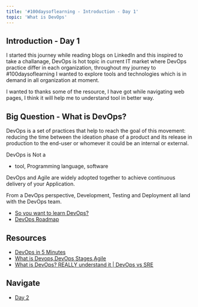 ```yaml
---
title: '#100daysoflearning - Introduction - Day 1'
topic: 'What is DevOps'
---
```


## Introduction - Day 1

I started this journey while reading blogs on LinkedIn and this inspired to take a challanage, DevOps is hot topic in current IT market where DevOps practice differ in each organization, throughout my journey to #100daysoflearning I wanted to explore tools and technologies which is in demand in all organization at moment.

I wanted to thanks some of the resource, I have got while navigating web pages, I think it will help me to understand tool in better way.

## Big Question - What is DevOps?

DevOps is a set of practices that help to reach the goal of this movement: reducing the time between the ideation phase of a product and its release in production to the end-user or whomever it could be an internal or external.

DevOps is Not a

- tool, Programming language, software

DevOps and Agile are widely adopted together to achieve continuous delivery of your Application.

From a DevOps perspective, Development, Testing and Deployment all land with the DevOps team.

- [So you want to learn DevOps?](https://blog.kasten.io/devops-learning-curve)
- [DevOps Roadmap](https://roadmap.sh/devops)

## Resources

- [DevOps in 5 Minutes](https://www.youtube.com/watch?v=Xrgk023l4lI)
- [What is Devops,DevOps Stages,Agile](https://www.youtube.com/watch?v=5VVSh1wKOX8&list=PLBGx66SQNZ8aPsFDwb79JrS2KQBTIZo10&index=3)
- [What is DevOps? REALLY understand it | DevOps vs SRE](https://www.youtube.com/watch?v=0yWAtQ6wYNM&list=PLy7NrYWoggjwV7qC4kmgbgtFBsqkrsefG&index=1)

## Navigate

- [Day 2](day02.md)
